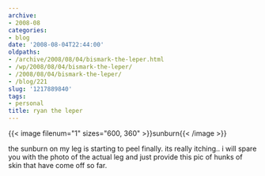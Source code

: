 ```yaml
---
archive:
- 2008-08
categories:
- blog
date: '2008-08-04T22:44:00'
oldpaths:
- /archive/2008/08/04/bismark-the-leper.html
- /wp/2008/08/04/bismark-the-leper/
- /2008/08/04/bismark-the-leper/
- /blog/221
slug: '1217889840'
tags:
- personal
title: ryan the leper
---
```


{{< image filenum="1" sizes="600, 360" >}}sunburn{{< /image >}}

the sunburn on my leg is starting to peel finally. its really itching..
i will spare you with the photo of the actual leg and just provide this
pic of hunks of skin that have come off so far.



